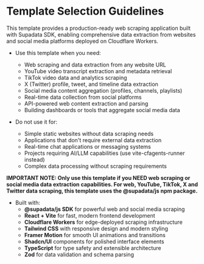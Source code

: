 # Template Selection Guidelines

This template provides a production-ready web scraping application built with Supadata SDK, enabling comprehensive data extraction from websites and social media platforms deployed on Cloudflare Workers.

* Use this template when you need:
  * Web scraping and data extraction from any website URL
  * YouTube video transcript extraction and metadata retrieval
  * TikTok video data and analytics scraping
  * X (Twitter) profile, tweet, and timeline data extraction
  * Social media content aggregation (profiles, channels, playlists)
  * Real-time data collection from social platforms
  * API-powered web content extraction and parsing
  * Building dashboards or tools that aggregate social media data

* Do not use it for:
  * Simple static websites without data scraping needs
  * Applications that don't require external data extraction
  * Real-time chat applications or messaging systems
  * Projects requiring AI/LLM capabilities (use vite-cfagents-runner instead)
  * Complex data processing without scraping requirements

**IMPORTANT NOTE: Only use this template if you NEED web scraping or social media data extraction capabilities. For web, YouTube, TikTok, X and Twitter data scraping, this template uses the @supadata/js npm package.**

* Built with:
  * **@supadata/js SDK** for powerful web and social media scraping
  * **React + Vite** for fast, modern frontend development
  * **Cloudflare Workers** for edge-deployed scraping infrastructure
  * **Tailwind CSS** with responsive design and modern styling
  * **Framer Motion** for smooth UI animations and transitions
  * **Shadcn/UI** components for polished interface elements
  * **TypeScript** for type safety and extensible architecture
  * **Zod** for data validation and schema parsing